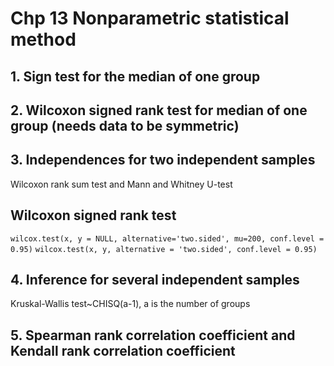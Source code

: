 # Chp 13 Nonparametric statistical method

## 1. Sign test for the median of one group

## 2. Wilcoxon signed rank test for median of one group (needs data to be symmetric)

## 3. Independences for two independent samples

Wilcoxon rank sum test and Mann and Whitney U-test
## Wilcoxon signed rank test
`wilcox.test(x, y = NULL, alternative='two.sided', mu=200, conf.level = 0.95)`
`wilcox.test(x, y, alternative = 'two.sided', conf.level = 0.95)`
## 4. Inference for several independent samples
Kruskal-Wallis test~CHISQ(a-1), a is the number of groups

## 5. Spearman rank correlation coefficient and Kendall rank correlation coefficient
